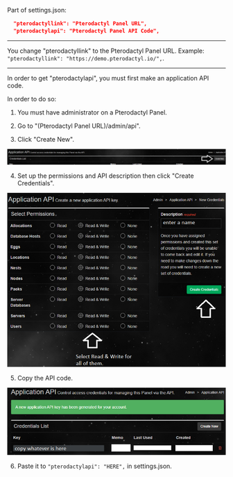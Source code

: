 Part of settings.json:
```json
  "pterodactyllink": "Pterodactyl Panel URL",
  "pterodactylapi": "Pterodactyl Panel API Code",
```

--- ---

You change "pterodactyllink" to the Pterodactyl Panel URL. Example: `"pterodactyllink": "https://demo.pterodactyl.io/",`.

--- ---

In order to get "pterodactylapi", you must first make an application API code. 

In order to do so:

1. You must have administrator on a Pterodactyl Panel.

2. Go to "(Pterodactyl Panel URL)/admin/api".

3. Click "Create New".

![1](https://raw.githubusercontent.com/real2two/the-panel-guide/master/images/pterodactyl/pterodactyl-1.png)

4. Set up the permissions and API description then click "Create Credentials".

![2](https://raw.githubusercontent.com/real2two/the-panel-guide/master/images/pterodactyl/pterodactyl-2.png)

5. Copy the API code.

![3](https://raw.githubusercontent.com/real2two/the-panel-guide/master/images/pterodactyl/pterodactyl-3.png)

6. Paste it to `"pterodactylapi": "HERE",` in settings.json.
